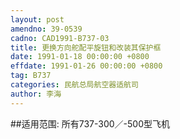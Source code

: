 ```yaml
---
layout: post
amendno: 39-0539
cadno: CAD1991-B737-03
title: 更换方向舵配平旋钮和改装其保护框
date: 1991-01-18 00:00:00 +0800
effdate: 1991-01-26 00:00:00 +0800
tag: B737
categories: 民航总局航空器适航司
author: 李海
---
```


##适用范围:
所有737-300／-500型飞机

